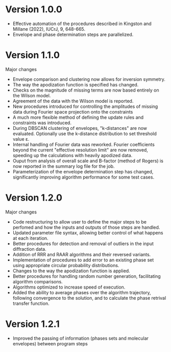 # Version  1.0.0

+ Effective automation of the procedures described in Kingston and Millane (2022), IUCrJ, 9, 648-665.
+ Envelope and phase determination steps are parallelized.

# Version  1.1.0

Major changes

+ Envelope comparison and clustering now allows for inversion symmetry.
+ The way the apodization function is specified has changed.
+ Checks on the magnitude of missing terms are now based entirely on the Wilson model. 
+ Agreement of the data with the Wilson model is reported.
+ New procedures introduced for controlling the amplitudes of missing data during Fourier space projection onto the constraints  
+ A much more flexible method of defining the update rules and constraints was introduced. 
+ During DBSCAN clustering of envelopes, "k-distances" are now evaluated. Optionally use the k-distance distribution to set threshold value ε. 
+ Internal handling of Fourier data was reworked. Fourier coefficients beyond the current "effective resolution limit" are now removed, speeding up the calculations with heavily apodized data.
+ Ouput from analysis of overall scale and B-factor (method of Rogers) is now reported in the summary log file for the job.
+ Parameterization of the envelope determination step has changed, significantly improving algorithm performance for some test cases. 

# Version  1.2.0

Major changes

+ Code restructuring to allow user to define the major steps to be perfomed and how the inputs and outputs of those steps are handled.
+ Updated parameter file syntax, allowing better control of what happens at each iteration.
+ Better procedures for detection and removal of outliers in the input diffraction data. 
+ Addition of RRR and RAAR algorithms and their reversed variants.
+ Implementation of procedures to add error to an existing  phase set using appropriate circular probability distributions.  
+ Changes to the way the apodization function is applied.
+ Better procedures for handling random number generation, facilitating algorithm comparisons.
+ Algorithms optimized to increase speed of execution.
+ Added the ability to average phases over the algorithm trajectory, following convergence to the solution, and to calculate the phase retrival transfer function.

# Version  1.2.1

+ Improved the passing of information (phases sets and molecular envelopes) between program steps

  
